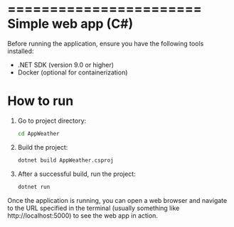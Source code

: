 =======================
Simple web app (C#)
=======================

Before running the application, ensure you have the following tools installed:
- .NET SDK (version 9.0 or higher)
- Docker (optional for containerization)


How to run
==========

1. Go to project directory:
   ```bash
   cd AppWeather
   ```
2. Build the project:
   ```bash
   dotnet build AppWeather.csproj
   ```
3. After a successful build, run the project:
   ```bash
   dotnet run
   ```

Once the application is running, you can open a web browser and navigate to the URL specified in the terminal (usually something like http://localhost:5000) to see the web app in action.
